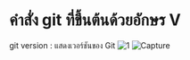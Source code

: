 # คำสั่ง git ที่ขึ้นต้นด้วยอักษร V
git version : แสดงเวอร์ชันของ Git
![1](https://github.com/chatladawongkanyon/COM-LAB-I-LabSheet-Week-16/assets/144195963/26a5d465-d402-4aeb-9820-5865b0d6bb2c)
![Capture](https://github.com/chatladawongkanyon/COM-LAB-I-LabSheet-Week-16/assets/144195963/85c8910c-ad32-4049-bdd6-a0f9d82f1c56)
